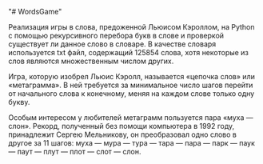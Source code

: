 "# WordsGame"

Реализация игры в слова, предоженной Льюисом Кэроллом, на Python с помощью рекурсивного перебора букв в слове и проверкой существует ли данное слово в словаре.
В качестве словаря используется txt файл, содержащий 125854 слова, хотя некоторые из слов являются множественным числом других.

Игра, которую изобрел Льюис Кэролл, называется «цепочка слов» или «метаграмма». В ней требуется за минимальное число шагов перейти от начального слова к конечному, меняя на каждом слове только одну букву.

Особым интересом у любителей метаграмм пользуется пара «муха — слон». Рекорд, полученный без помощи компьютера в 1992 году, принадлежит Сергею Мельникову, он преобразовал одно слово в другое за 11 шагов: муха — мура — тура — тара — пара — парк — паук — паут — плут — плот — слот — слон.

